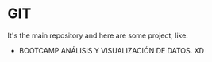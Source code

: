 # GIT

It's the main repository and here are some project, like:

* BOOTCAMP ANÁLISIS Y VISUALIZACIÓN DE DATOS. XD
